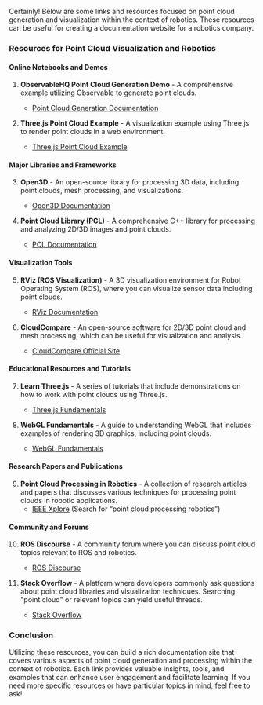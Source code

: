 Certainly! Below are some links and resources focused on point cloud generation and visualization within the context of robotics. These resources can be useful for creating a documentation website for a robotics company.

### Resources for Point Cloud Visualization and Robotics

#### Online Notebooks and Demos
1. **ObservableHQ Point Cloud Generation Demo** - A comprehensive example utilizing Observable to generate point clouds.
   - [Point Cloud Generation Documentation](https://observablehq.com/framework/point-cloud-generation.md)

2. **Three.js Point Cloud Example** - A visualization example using Three.js to render point clouds in a web environment.
   - [Three.js Point Cloud Example](https://threejs.org/examples/#webgl_geometry_points)

#### Major Libraries and Frameworks
3. **Open3D** - An open-source library for processing 3D data, including point clouds, mesh processing, and visualizations.
   - [Open3D Documentation](http://www.open3d.org/docs/release/)

4. **Point Cloud Library (PCL)** - A comprehensive C++ library for processing and analyzing 2D/3D images and point clouds.
   - [PCL Documentation](https://pointclouds.org/documentation/)

#### Visualization Tools
5. **RViz (ROS Visualization)** - A 3D visualization environment for Robot Operating System (ROS), where you can visualize sensor data including point clouds.
   - [RViz Documentation](http://wiki.ros.org/rviz)

6. **CloudCompare** - An open-source software for 2D/3D point cloud and mesh processing, which can be useful for visualization and analysis.
   - [CloudCompare Official Site](https://www.cloudcompare.org/)

#### Educational Resources and Tutorials
7. **Learn Three.js** - A series of tutorials that include demonstrations on how to work with point clouds using Three.js.
   - [Three.js Fundamentals](https://learnthreejs.com)

8. **WebGL Fundamentals** - A guide to understanding WebGL that includes examples of rendering 3D graphics, including point clouds.
   - [WebGL Fundamentals](https://webglfundamentals.org/)

#### Research Papers and Publications
9. **Point Cloud Processing in Robotics** - A collection of research articles and papers that discusses various techniques for processing point clouds in robotic applications.
   - [IEEE Xplore](https://ieeexplore.ieee.org/document/8703378) (Search for “point cloud processing robotics”)

#### Community and Forums
10. **ROS Discourse** - A community forum where you can discuss point cloud topics relevant to ROS and robotics.
    - [ROS Discourse](https://discourse.ros.org/)

11. **Stack Overflow** - A platform where developers commonly ask questions about point cloud libraries and visualization techniques. Searching "point cloud" or relevant topics can yield useful threads.
    - [Stack Overflow](https://stackoverflow.com)

### Conclusion
Utilizing these resources, you can build a rich documentation site that covers various aspects of point cloud generation and processing within the context of robotics. Each link provides valuable insights, tools, and examples that can enhance user engagement and facilitate learning. If you need more specific resources or have particular topics in mind, feel free to ask!